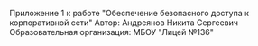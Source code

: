 Приложение 1 к работе "Обеспечение безопасного доступа к корпоративной сети" 
Автор: Андреянов Никита Сергеевич 
Образовательная организация: МБОУ "Лицей №136"
